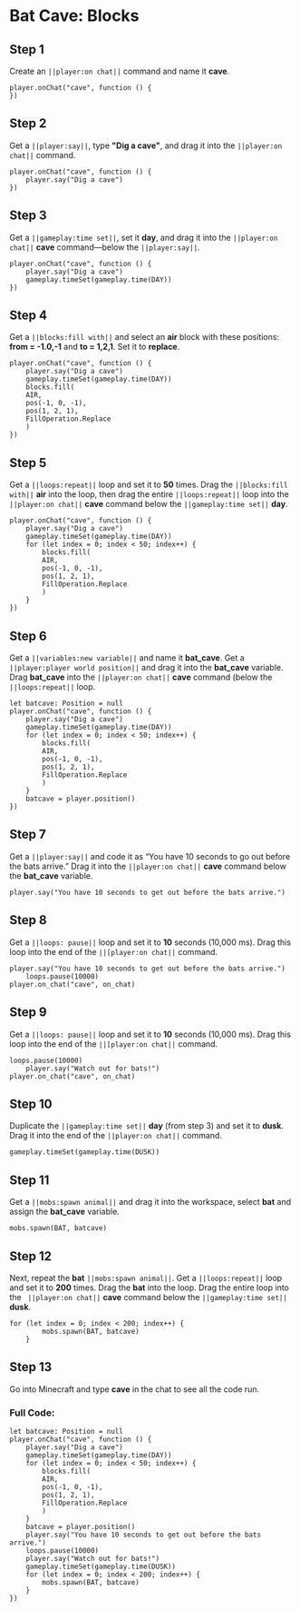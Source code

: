 ﻿# Bat Cave: Blocks

## Step 1
Create an ``||player:on chat||`` command and name it **cave**.

```blocks
player.onChat("cave", function () {
})
```

## Step 2

Get a  ``||player:say||``, type **"Dig a cave"**, and drag it into the ``||player:on chat||`` command.

```blocks
player.onChat("cave", function () {
    player.say("Dig a cave")
})
```

## Step 3

Get a ``||gameplay:time set||``, set it **day**, and drag it into the ``||player:on chat||`` **cave** command—below the ``||player:say||``.

```blocks
player.onChat("cave", function () {
    player.say("Dig a cave")
    gameplay.timeSet(gameplay.time(DAY))
})
```

## Step 4

Get a ``||blocks:fill with||`` and select an **air** block with these positions: **from  = -1.0,-1** and **to = 1,2,1**. Set it to **replace**.

```blocks
player.onChat("cave", function () {
    player.say("Dig a cave")
    gameplay.timeSet(gameplay.time(DAY))
    blocks.fill(
    AIR,
    pos(-1, 0, -1),
    pos(1, 2, 1),
    FillOperation.Replace
    )
})
```

## Step 5

Get a ``||loops:repeat||`` loop and set it to **50** times. Drag the ``||blocks:fill with||`` **air** into the loop, then drag the entire ``||loops:repeat||`` loop into the ``||player:on chat||`` **cave** command below the ``||gameplay:time set||`` **day**.

```blocks
player.onChat("cave", function () {
    player.say("Dig a cave")
    gameplay.timeSet(gameplay.time(DAY))
    for (let index = 0; index < 50; index++) {
        blocks.fill(
        AIR,
        pos(-1, 0, -1),
        pos(1, 2, 1),
        FillOperation.Replace
        )
    }
})
```

## Step 6

Get a ``||variables:new variable||`` and name it **bat_cave**. Get a ``||player:player world position||`` and drag it into the **bat_cave** variable. Drag **bat_cave** into the ``||player:on chat||`` **cave** command (below the ``||loops:repeat||`` loop.

```blocks
let batcave: Position = null
player.onChat("cave", function () {
    player.say("Dig a cave")
    gameplay.timeSet(gameplay.time(DAY))
    for (let index = 0; index < 50; index++) {
        blocks.fill(
        AIR,
        pos(-1, 0, -1),
        pos(1, 2, 1),
        FillOperation.Replace
        )
    }
    batcave = player.position()
})
```

## Step 7

Get a  ``||player:say||`` and code it as “You have 10 seconds to go out before the bats arrive.” Drag it into the ``||player:on chat||`` **cave** command below the **bat_cave** variable.

```blocks
player.say("You have 10 seconds to get out before the bats arrive.")
```

## Step 8

Get a ``||loops: pause||`` loop and set it to **10** seconds (10,000 ms). Drag this loop into the end of the ``||[player:on chat||`` command.

```blocks
player.say("You have 10 seconds to get out before the bats arrive.")
    loops.pause(10000)
player.on_chat("cave", on_chat)
```

## Step 9

Get a ``||loops: pause||`` loop and set it to **10** seconds (10,000 ms). Drag this loop into the end of the ``||[player:on chat||`` command.

```blocks
loops.pause(10000)
    player.say("Watch out for bats!")
player.on_chat("cave", on_chat)
```

## Step 10

Duplicate the ``||gameplay:time set||`` **day** (from step 3) and set it to **dusk**. Drag it into the end of the ``||player:on chat||`` command.

```blocks
gameplay.timeSet(gameplay.time(DUSK))
```

## Step 11

Get a ``||mobs:spawn animal||`` and drag it into the workspace, select **bat** and assign the **bat_cave** variable.

```blocks
mobs.spawn(BAT, batcave)
```

## Step 12

Next, repeat the **bat** ``||mobs:spawn animal||``. Get a ``||loops:repeat||`` loop and set it to **200** times. Drag the **bat** into the loop. Drag the entire loop into the ``
||player:on chat||`` **cave** command below the ``||gameplay:time set||`` **dusk**.

```blocks
for (let index = 0; index < 200; index++) {
        mobs.spawn(BAT, batcave)
    }
```

## Step 13

Go into Minecraft and type **cave** in the chat to see all the code run.


### Full Code: 

```blocks
let batcave: Position = null
player.onChat("cave", function () {
    player.say("Dig a cave")
    gameplay.timeSet(gameplay.time(DAY))
    for (let index = 0; index < 50; index++) {
        blocks.fill(
        AIR,
        pos(-1, 0, -1),
        pos(1, 2, 1),
        FillOperation.Replace
        )
    }
    batcave = player.position()
    player.say("You have 10 seconds to get out before the bats arrive.")
    loops.pause(10000)
    player.say("Watch out for bats!")
    gameplay.timeSet(gameplay.time(DUSK))
    for (let index = 0; index < 200; index++) {
        mobs.spawn(BAT, batcave)
    }
})
```

